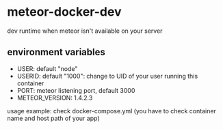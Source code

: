 # meteor-docker-dev
dev runtime when meteor isn't available on your server

## environment variables

- USER: default "node"
- USERID: default "1000": change to UID of your user running this container
- PORT: meteor listening port, default 3000
- METEOR_VERSION: 1.4.2.3

usage example: check docker-compose.yml (you have to check container name and host path of your app)